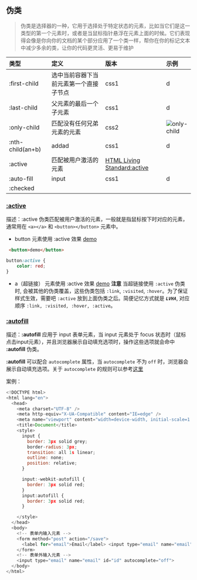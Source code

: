 ## 伪类
> 伪类是选择器的一种，它用于选择处于特定状态的元素，比如当它们是这一类型的第一个元素时，或者是当鼠标指针悬浮在元素上面的时候。它们表现得会像是你向你的文档的某个部分应用了一个类一样，帮你在你的标记文本中减少多余的类，让你的代码更灵活、更易于维护

| 类型| 定义 | 版本 | 示例 |
| :---- | :---- | :-- | :--- |
| :first-child   | 选中当前容器下当前元素第一个直接子节点| css1 | d|
| :last-child    | 父元素的最后一个子元素  | css1 | d |
| :only-child     | 匹配没有任何兄弟元素的元素   |  css2 | ![only-child](https://codepen.io/navigatoropera/pen/mdpRdBM) |
| :nth-child(an+b) |  addad | css1 | d |
| :active  | 匹配被用户激活的元素   | [HTML Living Standard:active](https://html.spec.whatwg.org/multipage/scripting.html#selector-active) |                                        |
|:auto-fill| input | css1 | d |
|:checked|||

### [:active](https://html.spec.whatwg.org/multipage/semantics-other.html#selector-active)
描述：:active 伪类匹配被用户激活的元素，一般就是指鼠标按下时对应的元素，通常用在 `<a></a>` 和 `<button></button>` 元素中。

- button 元素使用 :active 效果 [demo](../examples/pseudo-classes/active.html)
```html
 <button>demo</button>
```
```css
button:active {
    color: red;
}
```
- a（超链接） 元素使用 :active 效果 [demo](../examples/pseudo-classes/active.html)
    **注意** 当超链接使用 `:active` 伪类时, 会被其他的伪类覆盖，这些伪类包括 `:link`, `:visited`, `:hover`。为了保证样式生效，需要吧 `:active` 放到上面伪类之后。简便记忆方式就是 ***`LVHA`***, 对应顺序 `:link, :visited, :hover, :active`。 

### [:autofill](https://html.spec.whatwg.org/multipage/semantics-other.html#selector-autofill)
描述：**:autofill** 应用于 input 表单元素，当 input 元素处于 focus 状态时（鼠标点击input元素），并且浏览器展示自动填充选项时，操作这些选项就会命中 **:autofill** 伪类。

**:autofill** 可以配合 `autocomplete` 属性，当  `autocomplete`  不为 `off` 时，浏览器会展示自动填充选项。关于 `autocomplete` 的规则可以参考[这里](https://html.spec.whatwg.org/multipage/form-control-infrastructure.html#attr-fe-autocomplete)

案例：
```javascript
<!DOCTYPE html>
<html lang="en">
  <head>
    <meta charset="UTF-8" />
    <meta http-equiv="X-UA-Compatible" content="IE=edge" />
    <meta name="viewport" content="width=device-width, initial-scale=1.0" />
    <title>Document</title>
    <style>
      input {
        border: 3px solid grey;
        border-radius: 3px;
        transition: all 1s linear;
        outline: none;
        position: relative;
      }

      input:-webkit-autofill {
        border: 3px solid red;
      }
      input:autofill {
        border: 3px solid red;
      }

    </style>
  </head>
  <body>
    <!-- 表单内输入元素 -->
    <form method="post" action="/save">
      <label for="email">Email</label> <input type="email" name="email" id="email" autocomplete="email">
    </form>
    <!-- 表单外输入元素 -->
    <input type="email" name="email" id="id" autocomplete="off">
  </body>
</html>
```